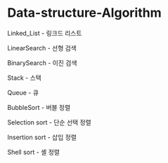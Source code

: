 ﻿# Data-structure-Algorithm
 
Linked_List   - 링크드 리스트
 
LinearSearch  - 선형 검색

BinarySearch  - 이진 검색

Stack - 스택

Queue - 큐

BubbleSort - 버블 정렬

Selection sort - 단순 선택 정렬

Insertion sort - 삽입 정렬

Shell sort - 셸 정렬

